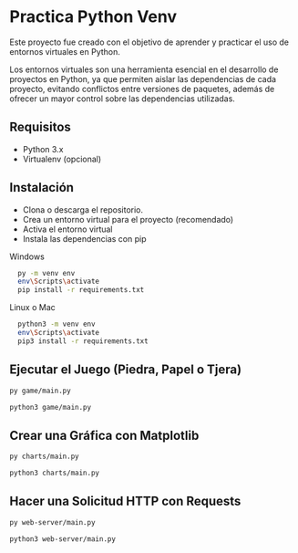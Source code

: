 # Practica Python Venv

Este proyecto fue creado con el objetivo de aprender y practicar el uso de entornos virtuales en Python.

Los entornos virtuales son una herramienta esencial en el desarrollo de proyectos en Python, ya que permiten aislar las dependencias de cada proyecto, evitando conflictos entre versiones de paquetes, además de ofrecer un mayor control sobre las dependencias utilizadas.

## Requisitos

- Python 3.x
- Virtualenv (opcional)

## Instalación

- Clona o descarga el repositorio.
- Crea un entorno virtual para el proyecto (recomendado)
- Activa el entorno virtual
- Instala las dependencias con pip

Windows

```sh
  py -m venv env
  env\Scripts\activate
  pip install -r requirements.txt
```

Linux o Mac

```sh
  python3 -m venv env
  env\Scripts\activate
  pip3 install -r requirements.txt
```

## Ejecutar el Juego (Piedra, Papel o Tjera)

```sh
py game/main.py
```

```sh
python3 game/main.py
```

## Crear una Gráfica con Matplotlib

```sh
py charts/main.py
```

```sh
python3 charts/main.py
```

## Hacer una Solicitud HTTP con Requests

```sh
py web-server/main.py
```

```sh
python3 web-server/main.py
```
